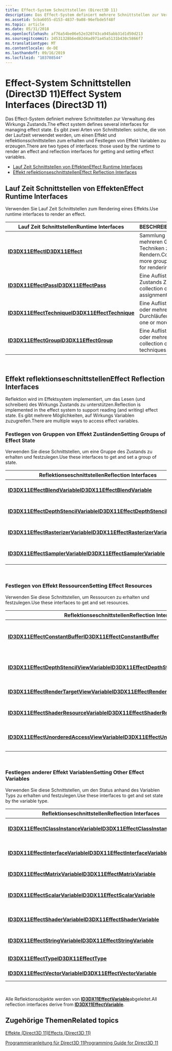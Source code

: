 ```yaml
---
title: Effect-System Schnittstellen (Direct3D 11)
description: Das Effect-System definiert mehrere Schnittstellen zur Verwaltung des Wirkungs Zustands.
ms.assetid: 5cba6055-d153-4837-9a08-96efbde5f48f
ms.topic: article
ms.date: 05/31/2018
ms.openlocfilehash: af76a54be06e52e320743ca945abb31d1d50d213
ms.sourcegitcommit: 2d531328b6ed82d4ad971a45a5131b430c5866f7
ms.translationtype: MT
ms.contentlocale: de-DE
ms.lasthandoff: 09/16/2019
ms.locfileid: "103708544"
---
```

# <a name="effect-system-interfaces-direct3d-11"></a><span data-ttu-id="ba89e-103">Effect-System Schnittstellen (Direct3D 11)</span><span class="sxs-lookup"><span data-stu-id="ba89e-103">Effect System Interfaces (Direct3D 11)</span></span>

<span data-ttu-id="ba89e-104">Das Effect-System definiert mehrere Schnittstellen zur Verwaltung des Wirkungs Zustands.</span><span class="sxs-lookup"><span data-stu-id="ba89e-104">The effect system defines several interfaces for managing effect state.</span></span> <span data-ttu-id="ba89e-105">Es gibt zwei Arten von Schnittstellen: solche, die von der Laufzeit verwendet werden, um einen Effekt und reflektionsschnittstellen zum erhalten und Festlegen von Effekt Variablen zu erzeugen.</span><span class="sxs-lookup"><span data-stu-id="ba89e-105">There are two types of interfaces: those used by the runtime to render an effect and reflection interfaces for getting and setting effect variables.</span></span>

-   [<span data-ttu-id="ba89e-106">Lauf Zeit Schnittstellen von Effekten</span><span class="sxs-lookup"><span data-stu-id="ba89e-106">Effect Runtime Interfaces</span></span>](#effect-runtime-interfaces)
-   [<span data-ttu-id="ba89e-107">Effekt reflektionseschnittstellen</span><span class="sxs-lookup"><span data-stu-id="ba89e-107">Effect Reflection Interfaces</span></span>](#effect-reflection-interfaces)

## <a name="effect-runtime-interfaces"></a><span data-ttu-id="ba89e-108">Lauf Zeit Schnittstellen von Effekten</span><span class="sxs-lookup"><span data-stu-id="ba89e-108">Effect Runtime Interfaces</span></span>

<span data-ttu-id="ba89e-109">Verwenden Sie Lauf Zeit Schnittstellen zum Rendering eines Effekts.</span><span class="sxs-lookup"><span data-stu-id="ba89e-109">Use runtime interfaces to render an effect.</span></span>



| <span data-ttu-id="ba89e-110">Lauf Zeit Schnittstellen</span><span class="sxs-lookup"><span data-stu-id="ba89e-110">Runtime Interfaces</span></span>                                       | <span data-ttu-id="ba89e-111">BESCHREIBUNG</span><span class="sxs-lookup"><span data-stu-id="ba89e-111">Description</span></span>                                                    |
|----------------------------------------------------------|----------------------------------------------------------------|
| [<span data-ttu-id="ba89e-112">**ID3DX11Effect**</span><span class="sxs-lookup"><span data-stu-id="ba89e-112">**ID3DX11Effect**</span></span>](id3dx11effect.md)                   | <span data-ttu-id="ba89e-113">Sammlung von einer oder mehreren Gruppen und Techniken zum Rendern.</span><span class="sxs-lookup"><span data-stu-id="ba89e-113">Collection of one or more groups and techniques for rendering.</span></span> |
| [<span data-ttu-id="ba89e-114">**ID3DX11EffectPass**</span><span class="sxs-lookup"><span data-stu-id="ba89e-114">**ID3DX11EffectPass**</span></span>](id3dx11effectpass.md)           | <span data-ttu-id="ba89e-115">Eine Auflistung von Zustands Zuweisungen.</span><span class="sxs-lookup"><span data-stu-id="ba89e-115">A collection of state assignments.</span></span>                             |
| [<span data-ttu-id="ba89e-116">**ID3DX11EffectTechnique**</span><span class="sxs-lookup"><span data-stu-id="ba89e-116">**ID3DX11EffectTechnique**</span></span>](id3dx11effecttechnique.md) | <span data-ttu-id="ba89e-117">Eine Auflistung von einem oder mehreren Durchläufen.</span><span class="sxs-lookup"><span data-stu-id="ba89e-117">A collection of one or more passes.</span></span>                            |
| [<span data-ttu-id="ba89e-118">**ID3DX11EffectGroup**</span><span class="sxs-lookup"><span data-stu-id="ba89e-118">**ID3DX11EffectGroup**</span></span>](id3dx11effectgroup.md)         | <span data-ttu-id="ba89e-119">Eine Auflistung von einer oder mehreren Techniken.</span><span class="sxs-lookup"><span data-stu-id="ba89e-119">A collection of one or more techniques.</span></span>                        |



 

## <a name="effect-reflection-interfaces"></a><span data-ttu-id="ba89e-120">Effekt reflektionseschnittstellen</span><span class="sxs-lookup"><span data-stu-id="ba89e-120">Effect Reflection Interfaces</span></span>

<span data-ttu-id="ba89e-121">Reflektion wird im Effektsystem implementiert, um das Lesen (und schreiben) des Wirkungs Zustands zu unterstützen.</span><span class="sxs-lookup"><span data-stu-id="ba89e-121">Reflection is implemented in the effect system to support reading (and writing) effect state.</span></span> <span data-ttu-id="ba89e-122">Es gibt mehrere Möglichkeiten, auf Wirkungs Variablen zuzugreifen.</span><span class="sxs-lookup"><span data-stu-id="ba89e-122">There are multiple ways to access effect variables.</span></span>

### <a name="setting-groups-of-effect-state"></a><span data-ttu-id="ba89e-123">Festlegen von Gruppen von Effekt Zuständen</span><span class="sxs-lookup"><span data-stu-id="ba89e-123">Setting Groups of Effect State</span></span>

<span data-ttu-id="ba89e-124">Verwenden Sie diese Schnittstellen, um eine Gruppe des Zustands zu erhalten und festzulegen.</span><span class="sxs-lookup"><span data-stu-id="ba89e-124">Use these interfaces to get and set a group of state.</span></span>



| <span data-ttu-id="ba89e-125">Reflektionseschnittstellen</span><span class="sxs-lookup"><span data-stu-id="ba89e-125">Reflection Interfaces</span></span>                                                          | <span data-ttu-id="ba89e-126">BESCHREIBUNG</span><span class="sxs-lookup"><span data-stu-id="ba89e-126">Description</span></span>                      |
|--------------------------------------------------------------------------------|----------------------------------|
| [<span data-ttu-id="ba89e-127">**ID3DX11EffectBlendVariable**</span><span class="sxs-lookup"><span data-stu-id="ba89e-127">**ID3DX11EffectBlendVariable**</span></span>](id3dx11effectblendvariable.md)               | <span data-ttu-id="ba89e-128">Get-und Set-Blend-Zustand.</span><span class="sxs-lookup"><span data-stu-id="ba89e-128">Get and set blend state.</span></span>         |
| [<span data-ttu-id="ba89e-129">**ID3DX11EffectDepthStencilVariable**</span><span class="sxs-lookup"><span data-stu-id="ba89e-129">**ID3DX11EffectDepthStencilVariable**</span></span>](id3dx11effectdepthstencilvariable.md) | <span data-ttu-id="ba89e-130">Get und Set tiefen Schablone State.</span><span class="sxs-lookup"><span data-stu-id="ba89e-130">Get and set depth-stencil state.</span></span> |
| [<span data-ttu-id="ba89e-131">**ID3DX11EffectRasterizerVariable**</span><span class="sxs-lookup"><span data-stu-id="ba89e-131">**ID3DX11EffectRasterizerVariable**</span></span>](id3dx11effectrasterizervariable.md)     | <span data-ttu-id="ba89e-132">Get-und Set-Status des Rasterizers.</span><span class="sxs-lookup"><span data-stu-id="ba89e-132">Get and set rasterizer state.</span></span>    |
| [<span data-ttu-id="ba89e-133">**ID3DX11EffectSamplerVariable**</span><span class="sxs-lookup"><span data-stu-id="ba89e-133">**ID3DX11EffectSamplerVariable**</span></span>](id3dx11effectsamplervariable.md)           | <span data-ttu-id="ba89e-134">Holen Sie sich den samplerzustand.</span><span class="sxs-lookup"><span data-stu-id="ba89e-134">Get and set sampler state.</span></span>       |



 

### <a name="setting-effect-resources"></a><span data-ttu-id="ba89e-135">Festlegen von Effekt Ressourcen</span><span class="sxs-lookup"><span data-stu-id="ba89e-135">Setting Effect Resources</span></span>

<span data-ttu-id="ba89e-136">Verwenden Sie diese Schnittstellen, um Ressourcen zu erhalten und festzulegen.</span><span class="sxs-lookup"><span data-stu-id="ba89e-136">Use these interfaces to get and set resources.</span></span>



| <span data-ttu-id="ba89e-137">Reflektionseschnittstellen</span><span class="sxs-lookup"><span data-stu-id="ba89e-137">Reflection Interfaces</span></span>                                                                        | <span data-ttu-id="ba89e-138">BESCHREIBUNG</span><span class="sxs-lookup"><span data-stu-id="ba89e-138">Description</span></span>                                         |
|----------------------------------------------------------------------------------------------|-----------------------------------------------------|
| [<span data-ttu-id="ba89e-139">**ID3DX11EffectConstantBuffer**</span><span class="sxs-lookup"><span data-stu-id="ba89e-139">**ID3DX11EffectConstantBuffer**</span></span>](id3dx11effectconstantbuffer.md)                           | <span data-ttu-id="ba89e-140">Zugreifen auf Daten in einem Textur Puffer oder Konstantenpuffer.</span><span class="sxs-lookup"><span data-stu-id="ba89e-140">Access data in a texture buffer or constant buffer.</span></span> |
| [<span data-ttu-id="ba89e-141">**ID3DX11EffectDepthStencilViewVariable**</span><span class="sxs-lookup"><span data-stu-id="ba89e-141">**ID3DX11EffectDepthStencilViewVariable**</span></span>](id3dx11effectdepthstencilviewvariable.md)       | <span data-ttu-id="ba89e-142">Zugreifen auf Daten in einer tiefen Schablone-Ressource.</span><span class="sxs-lookup"><span data-stu-id="ba89e-142">Access data in a depth-stencil resource.</span></span>            |
| [<span data-ttu-id="ba89e-143">**ID3DX11EffectRenderTargetViewVariable**</span><span class="sxs-lookup"><span data-stu-id="ba89e-143">**ID3DX11EffectRenderTargetViewVariable**</span></span>](id3dx11effectrendertargetviewvariable.md)       | <span data-ttu-id="ba89e-144">Zugreifen auf Daten in einem Renderziel.</span><span class="sxs-lookup"><span data-stu-id="ba89e-144">Access data in a render target.</span></span>                     |
| [<span data-ttu-id="ba89e-145">**ID3DX11EffectShaderResourceVariable**</span><span class="sxs-lookup"><span data-stu-id="ba89e-145">**ID3DX11EffectShaderResourceVariable**</span></span>](id3dx11effectshaderresourcevariable.md)           | <span data-ttu-id="ba89e-146">Zugreifen auf Daten in einer Shaderressource.</span><span class="sxs-lookup"><span data-stu-id="ba89e-146">Access data in a shader resource.</span></span>                   |
| [<span data-ttu-id="ba89e-147">**ID3DX11EffectUnorderedAccessViewVariable**</span><span class="sxs-lookup"><span data-stu-id="ba89e-147">**ID3DX11EffectUnorderedAccessViewVariable**</span></span>](id3dx11effectunorderedaccessviewvariable.md) | <span data-ttu-id="ba89e-148">Zugreifen auf Daten in einer ungeordneten Zugriffs Ansicht.</span><span class="sxs-lookup"><span data-stu-id="ba89e-148">Access data in an unordered access view.</span></span>            |



 

### <a name="setting-other-effect-variables"></a><span data-ttu-id="ba89e-149">Festlegen anderer Effekt Variablen</span><span class="sxs-lookup"><span data-stu-id="ba89e-149">Setting Other Effect Variables</span></span>

<span data-ttu-id="ba89e-150">Verwenden Sie diese Schnittstellen, um den Status anhand des Variablen Typs zu erhalten und festzulegen.</span><span class="sxs-lookup"><span data-stu-id="ba89e-150">Use these interfaces to get and set state by the variable type.</span></span>



| <span data-ttu-id="ba89e-151">Reflektionseschnittstellen</span><span class="sxs-lookup"><span data-stu-id="ba89e-151">Reflection Interfaces</span></span>                                                            | <span data-ttu-id="ba89e-152">BESCHREIBUNG</span><span class="sxs-lookup"><span data-stu-id="ba89e-152">Description</span></span>               |
|----------------------------------------------------------------------------------|---------------------------|
| [<span data-ttu-id="ba89e-153">**ID3DX11EffectClassInstanceVariable**</span><span class="sxs-lookup"><span data-stu-id="ba89e-153">**ID3DX11EffectClassInstanceVariable**</span></span>](id3dx11effectclassinstancevariable.md) | <span data-ttu-id="ba89e-154">Eine Klasseninstanz erhalten.</span><span class="sxs-lookup"><span data-stu-id="ba89e-154">Get a class instance.</span></span>     |
| [<span data-ttu-id="ba89e-155">**ID3DX11EffectInterfaceVariable**</span><span class="sxs-lookup"><span data-stu-id="ba89e-155">**ID3DX11EffectInterfaceVariable**</span></span>](id3dx11effectinterfacevariable.md)         | <span data-ttu-id="ba89e-156">Sie erhalten eine Schnittstelle und legen Sie fest.</span><span class="sxs-lookup"><span data-stu-id="ba89e-156">Get and set an interface.</span></span> |
| [<span data-ttu-id="ba89e-157">**ID3DX11EffectMatrixVariable**</span><span class="sxs-lookup"><span data-stu-id="ba89e-157">**ID3DX11EffectMatrixVariable**</span></span>](id3dx11effectmatrixvariable.md)               | <span data-ttu-id="ba89e-158">Gibt eine Matrix an und legt Sie fest.</span><span class="sxs-lookup"><span data-stu-id="ba89e-158">Get and set a matrix.</span></span>     |
| [<span data-ttu-id="ba89e-159">**ID3DX11EffectScalarVariable**</span><span class="sxs-lookup"><span data-stu-id="ba89e-159">**ID3DX11EffectScalarVariable**</span></span>](id3dx11effectscalarvariable.md)               | <span data-ttu-id="ba89e-160">Ein Skalarwert wird abgerufen und festgelegt.</span><span class="sxs-lookup"><span data-stu-id="ba89e-160">Get and set a scalar.</span></span>     |
| [<span data-ttu-id="ba89e-161">**ID3DX11EffectShaderVariable**</span><span class="sxs-lookup"><span data-stu-id="ba89e-161">**ID3DX11EffectShaderVariable**</span></span>](id3dx11effectshadervariable.md)               | <span data-ttu-id="ba89e-162">Eine shadervariable erhalten.</span><span class="sxs-lookup"><span data-stu-id="ba89e-162">Get a shader variable.</span></span>    |
| [<span data-ttu-id="ba89e-163">**ID3DX11EffectStringVariable**</span><span class="sxs-lookup"><span data-stu-id="ba89e-163">**ID3DX11EffectStringVariable**</span></span>](id3dx11effectstringvariable.md)               | <span data-ttu-id="ba89e-164">Gibt eine Zeichenfolge zurück und legt Sie fest.</span><span class="sxs-lookup"><span data-stu-id="ba89e-164">Get and set a string.</span></span>     |
| [<span data-ttu-id="ba89e-165">**ID3DX11EffectType**</span><span class="sxs-lookup"><span data-stu-id="ba89e-165">**ID3DX11EffectType**</span></span>](id3dx11effecttype.md)                                   | <span data-ttu-id="ba89e-166">Einen Variablentyp erhalten.</span><span class="sxs-lookup"><span data-stu-id="ba89e-166">Get a variable type.</span></span>      |
| [<span data-ttu-id="ba89e-167">**ID3DX11EffectVectorVariable**</span><span class="sxs-lookup"><span data-stu-id="ba89e-167">**ID3DX11EffectVectorVariable**</span></span>](id3dx11effectvectorvariable.md)               | <span data-ttu-id="ba89e-168">Get und Set a Vector.</span><span class="sxs-lookup"><span data-stu-id="ba89e-168">Get and set a vector.</span></span>     |



 

<span data-ttu-id="ba89e-169">Alle Reflektionsobjekte werden von [**ID3DX11EffectVariable**](id3dx11effectvariable.md)abgeleitet.</span><span class="sxs-lookup"><span data-stu-id="ba89e-169">All reflection interfaces derive from [**ID3DX11EffectVariable**](id3dx11effectvariable.md).</span></span>

## <a name="related-topics"></a><span data-ttu-id="ba89e-170">Zugehörige Themen</span><span class="sxs-lookup"><span data-stu-id="ba89e-170">Related topics</span></span>

<dl> <dt>

[<span data-ttu-id="ba89e-171">Effekte (Direct3D 11)</span><span class="sxs-lookup"><span data-stu-id="ba89e-171">Effects (Direct3D 11)</span></span>](d3d11-graphics-programming-guide-effects.md)
</dt> <dt>

[<span data-ttu-id="ba89e-172">Programmieranleitung für Direct3D 11</span><span class="sxs-lookup"><span data-stu-id="ba89e-172">Programming Guide for Direct3D 11</span></span>](dx-graphics-overviews.md)
</dt> </dl>

 

 




